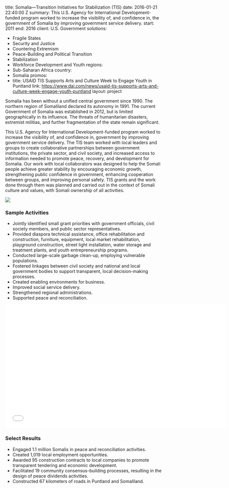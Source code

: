 
title: Somalia—Transition Initiatives for Stabilization (TIS)
date: 2016-01-21 22:40:00 Z
summary: This U.S. Agency for International Development-funded program worked to increase
  the visibility of, and confidence in, the government of Somalia by improving government
  service delivery.
start: 2011
end: 2016
client: U.S. Government
solutions:
- Fragile States
- Security and Justice
- Countering Extremism
- Peace-Building and Political Transition
- Stabilization
- Workforce Development and Youth
regions:
- Sub-Saharan Africa
country:
- Somalia
promos:
- title: USAID TIS Supports Arts and Culture Week to Engage Youth in Puntland
  link: https://www.dai.com/news/usaid-tis-supports-arts-and-culture-week-engage-youth-puntland
layout: project


Somalia has been without a unified central government since 1990. The northern region of Somaliland declared its autonomy in 1991. The current Government of Somalia was established in 2012, but is limited geographically in its influence. The threats of humanitarian disasters, extremist militias, and further fragmentation of the state remain significant.

This U.S. Agency for International Development-funded program worked to increase the visibility of, and confidence in, government by improving government service delivery. The TIS team worked with local leaders and groups to create collaborative partnerships between government institutions, the private sector, and civil society, and increased access to information needed to promote peace, recovery, and development for Somalia. Our work with local collaborators was designed to help the Somali people achieve greater stability by encouraging economic growth, strengthening public confidence in government, enhancing cooperation between groups, and improving personal safety. TIS grants and the work done through them was planned and carried out in the context of Somali culture and values, with Somali ownership of all activities.

![][1]

### Sample Activities

* Jointly identified small grant priorities with government officials, civil society members, and public sector representatives.
* Provided diaspora technical assistance, office rehabilitation and construction, furniture, equipment, local market rehabilitation, playground construction, street light installation, water storage and treatment plants, and youth entrepreneurship programs.
* Conducted large-scale garbage clean-up, employing vulnerable populations.
* Fostered linkages between civil society and national and local government bodies to support transparent, local decision-making processes.
* Created enabling environments for business.
* Improved social service delivery.
* Strengthened regional administrations.
* Supported peace and reconciliation.

<iframe allowfullscreen="" frameborder="0" height="394" mozallowfullscreen="" src="//player.vimeo.com/video/104423899" webkitallowfullscreen="" width="703"></iframe>

### Select Results

* Engaged 1.1 million Somalis in peace and reconciliation activities.
* Created 1,019 local employment opportunities.
* Awarded 95 construction contracts to local companies to promote transparent tendering and economic development.
* Facilitated 19 community consensus-building processes, resulting in the design of peace dividends activities.
* Constructed 67 kilometers of roads in Puntland and Somaliland.

[1]: https://assetify-dai.com/projects/TISSomfish.jpg
